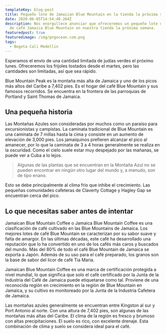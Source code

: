 ```yaml
---
templateKey: blog-post
title: Pequeño lote de Jamaican Blue Mountain en la tienda la próxima semana
date: 2020-06-05T14:54:40.264Z
description: Nos enorgullece anunciar que ofreceremos un pequeño lote de granos
  de café Jamaica Blue Mountain en nuestra tienda la próxima semana.
featuredpost: true
featuredimage: /img/pngocean.com.png
tags:
  - Bogota Cali Medellin
---
```

Esperamos el envío de una cantidad limitada de judías verdes el próximo lunes. Ofreceremos los frijoles tostados desde el martes, pero las cantidades son limitadas, así que sea rápido.

Blue Mountain Peak es la montaña más alta de Jamaica y uno de los picos más altos del Caribe a 7,402 pies. Es el hogar del café Blue Mountain y sus famosos recorridos. Se encuentra en la frontera de las parroquias de Portland y Saint Thomas de Jamaica.

## Una pequeña historia

Las Montañas Azules son consideradas por muchos como un paraíso para excursionistas y campistas. La caminata tradicional de Blue Mountain es una caminata de 7 millas hasta la cima y consiste en un aumento de elevación de 3,000 pies. Los jamaiquinos prefieren alcanzar el pico al amanecer, por lo que la caminata de 3 a 4 horas generalmente se realiza en la oscuridad. Como el cielo suele estar muy despejado por las mañanas, se puede ver a Cuba a lo lejos.

> Algunas de las plantas que se encuentran en la Montaña Azul no se pueden encontrar en ningún otro lugar del mundo y, a menudo, son de tipo enano.

Esto se debe principalmente al clima frío que inhibe el crecimiento. Las pequeñas comunidades cafeteras de Claverty Cottage y Hagley Gap se encuentran cerca del pico.

## Lo que necesitas saber antes de intentar

Jamaican Blue Mountain Coffee o Jamaica Blue Mountain Coffee es una clasificación de café cultivado en las Blue Mountains de Jamaica. Los mejores lotes de café Blue Mountain se caracterizan por su sabor suave y falta de amargor. En las últimas décadas, este café ha desarrollado una reputación que lo ha convertido en uno de los cafés más caros y buscados del mundo. Más del 80% de todo el café Blue Mountain de Jamaica se exporta a Japón. Además de su uso para el café preparado, los granos son la base de sabor del licor de café Tia Maria.

Jamaican Blue Mountain Coffee es una marca de certificación protegida a nivel mundial, lo que significa que solo el café certificado por la Junta de la Industria del Café de Jamaica puede etiquetarse como tal. Proviene de una reconocida región en crecimiento en la región de Blue Mountain en Jamaica, y su cultivo es monitoreado por la Junta de la Industria Cafetera de Jamaica.

Las montañas azules generalmente se encuentran entre Kingston al sur y Port Antonio al norte. Con una altura de 7,402 pies, son algunas de las montañas más altas del Caribe. El clima de la región es fresco y brumoso con altas precipitaciones. El suelo es rico, con excelente drenaje. Esta combinación de clima y suelo se considera ideal para el café.